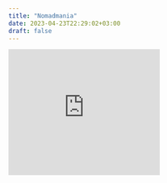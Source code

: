 ```yaml
---
title: "Nomadmania"
date: 2023-04-23T22:29:02+03:00
draft: false
---
```


<iframe style="border: none; margin:0px; padding:0px; display:inline-block; width:300px; height:250px; overflow:hidden;" src="https://nomadmania.com/api/snippet/21316/s"></iframe>

